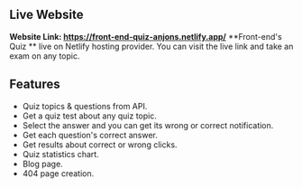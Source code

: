 ## Live Website
**Website Link: https://front-end-quiz-anjons.netlify.app/**
**Front-end's Quiz ** live on Netlify hosting provider. You can visit the live link and take an exam on any topic.
## Features
 - Quiz topics & questions from API.
 - Get a quiz test about any quiz topic.
 - Select the answer and you can get its wrong or correct notification.
 - Get each question's correct answer.
 - Get results about correct or wrong clicks.
 - Quiz statistics chart.
 - Blog page.
 - 404 page creation.